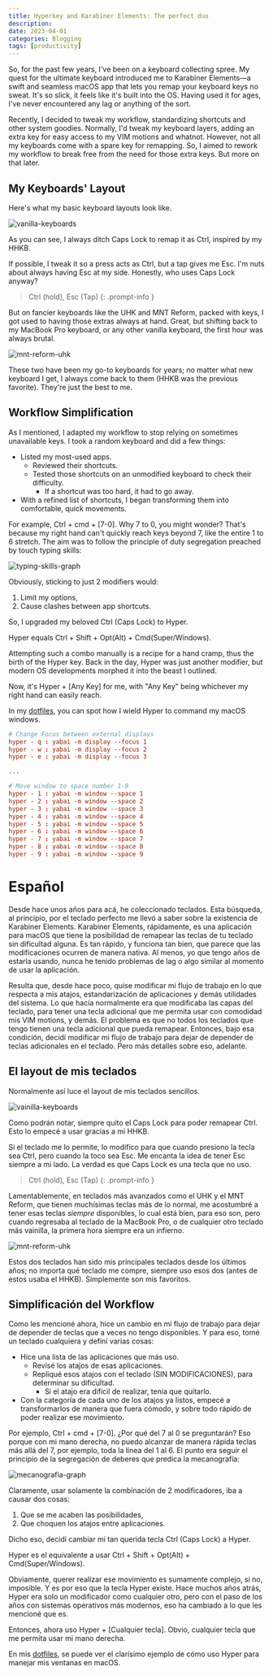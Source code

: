 ```yaml
---
title: Hyperkey and Karabiner Elements: The perfect duo
description: 
date: 2023-04-01
categories: Blogging
tags: [productivity]
---
```


So, for the past few years, I've been on a keyboard collecting spree. My quest for the ultimate keyboard introduced me to Karabiner Elements—a swift and seamless macOS app that lets you remap your keyboard keys no sweat. It's so slick, it feels like it's built into the OS. Having used it for ages, I've never encountered any lag or anything of the sort.

Recently, I decided to tweak my workflow, standardizing shortcuts and other system goodies. Normally, I'd tweak my keyboard layers, adding an extra key for easy access to my VIM motions and whatnot. However, not all my keyboards come with a spare key for remapping. So, I aimed to rework my workflow to break free from the need for those extra keys. But more on that later.

## My Keyboards' Layout

Here's what my basic keyboard layouts look like.

![vanilla-keyboards](/assets/img/2024-04-01-19.06.png)

As you can see, I always ditch Caps Lock to remap it as Ctrl, inspired by my HHKB.

If possible, I tweak it so a press acts as Ctrl, but a tap gives me Esc. I'm nuts about always having Esc at my side. Honestly, who uses Caps Lock anyway?

> Ctrl (hold), Esc (Tap)
{: .prompt-info }

But on fancier keyboards like the UHK and MNT Reform, packed with keys, I got used to having those extras always at hand. Great, but shifting back to my MacBook Pro keyboard, or any other vanilla keyboard, the first hour was always brutal.

![mnt-reform-uhk](/assets/img/2024-04-01-19.24.png)

These two have been my go-to keyboards for years; no matter what new keyboard I get, I always come back to them (HHKB was the previous favorite). They're just the best to me.

## Workflow Simplification

As I mentioned, I adapted my workflow to stop relying on sometimes unavailable keys. I took a random keyboard and did a few things:

-   Listed my most-used apps.
    - Reviewed their shortcuts.
    - Tested those shortcuts on an unmodified keyboard to check their difficulty.
        - If a shortcut was too hard, it had to go away.
-   With a refined list of shortcuts, I began transforming them into comfortable, quick movements.

For example, Ctrl + cmd + [7-0]. Why 7 to 0, you might wonder? That's because my right hand can't quickly reach keys beyond 7, like the entire 1 to 6 stretch. The aim was to follow the principle of duty segregation preached by touch typing skills:

![typing-skills-graph](/assets/img/2024-04-01-19.42.png)

Obviously, sticking to just 2 modifiers would:

1. Limit my options,
2. Cause clashes between app shortcuts.

So, I upgraded my beloved Ctrl (Caps Lock) to Hyper. 

Hyper equals Ctrl + Shift + Opt(Alt) + Cmd(Super/Windows). 

Attempting such a combo manually is a recipe for a hand cramp, thus the birth of the Hyper key. Back in the day, Hyper was just another modifier, but modern OS developments morphed it into the beast I outlined.

Now, it's Hyper + [Any Key] for me, with "Any Key" being whichever my right hand can easily reach.

In my [dotfiles](https://github.com/fcosanabria/dotfiles), you can spot how I wield Hyper to command my macOS windows.

```rc
# Change Focus between external displays
hyper - q : yabai -m display --focus 1
hyper - w : yabai -m display --focus 2
hyper - e : yabai -m display --focus 3

...

# Move window to space number 1-9
hyper - 1 : yabai -m window --space 1
hyper - 2 : yabai -m window --space 2
hyper - 3 : yabai -m window --space 3
hyper - 4 : yabai -m window --space 4
hyper - 5 : yabai -m window --space 5
hyper - 6 : yabai -m window --space 6
hyper - 7 : yabai -m window --space 7
hyper - 8 : yabai -m window --space 8
hyper - 9 : yabai -m window --space 9
```

# Español

Desde hace unos años para acá, he coleccionado teclados. Esta búsqueda, al principio, por el teclado perfecto me llevó a saber sobre la existencia de Karabiner Elements. Karabiner Elements, rápidamente, es una aplicación para macOS que tiene la posibilidad de remapear las teclas de tu teclado sin dificultad alguna. Es tan rápido, y funciona tan bien, que parece que las modificaciones ocurren de manera nativa. Al menos, yo que tengo años de estarla usando, nunca he tenido problemas de lag o algo similar al momento de usar la aplicación.

Resulta que, desde hace poco, quise modificar mi flujo de trabajo en lo que respecta a mis atajos, estandarización de aplicaciones y demás utilidades del sistema. Lo que hacía normalmente era que modificaba las capas del teclado, para tener una tecla adicional que me permita usar con comodidad mis VIM motions, y demás. El problema es que no todos los teclados que tengo tienen una tecla adicional que pueda remapear. Entonces, bajo esa condición, decidí modificar mi flujo de trabajo para dejar de depender de teclas adicionales en el teclado. Pero más detalles sobre eso, adelante.

## El layout de mis teclados

Normalmente así luce el layout de mis teclados sencillos.

![vainilla-keyboards](/assets/img/2024-04-01-19.06.png)

Como podrán notar, siempre quito el Caps Lock para poder remapear Ctrl. Esto lo empecé a usar gracias a mi HHKB.

Si el teclado me lo permite, lo modifico para que cuando presiono la tecla sea Ctrl, pero cuando la toco sea Esc. Me encanta la idea de tener Esc siempre a mi lado. La verdad es que Caps Lock es una tecla que no uso.

> Ctrl (hold), Esc (Tap)
{: .prompt-info }

Lamentablemente, en teclados más avanzados como el UHK y el MNT Reform, que tienen muchísimas teclas más de lo normal, me acostumbré a tener esas teclas *siempre* disponibles, lo cual está bien, para eso son, pero cuando regresaba al teclado de la MacBook Pro, o de cualquier otro teclado más vainilla, la primera hora siempre era un infierno.

![mnt-reform-uhk](/assets/img/2024-04-01-19.24.png)

Estos dos teclados han sido mis principales teclados desde los últimos años; no importa qué teclado me compre, siempre uso esos dos (antes de estos usaba el HHKB). Simplemente son mis favoritos.

## Simplificación del Workflow

Como les mencioné ahora, hice un cambio en mi flujo de trabajo para dejar de depender de teclas que a veces no tengo disponibles. Y para eso, tomé un teclado cualquiera y definí varias cosas:

-  Hice una lista de las aplicaciones que más uso.
    - Revisé los atajos de esas aplicaciones.
    - Repliqué esos atajos con el teclado (SIN MODIFICACIONES), para determinar su dificultad.
        - Si el atajo era difícil de realizar, tenía que quitarlo. 
-  Con la categoría de cada uno de los atajos ya listos, empecé a transformarlos de manera que fuera cómodo, y sobre todo rápido de poder realizar ese movimiento.

Por ejemplo, Ctrl + cmd + [7-0]. ¿Por qué del 7 al 0 se preguntarán? Eso porque con mi mano derecha, no puedo alcanzar de manera rápida teclas más allá del 7, por ejemplo, toda la línea del 1 al 6. El punto era seguir el principio de la segregación de deberes que predica la mecanografía:

![mecanografia-graph](/assets/img/2024-04-01-19.42.png)

Claramente, usar solamente la combinación de 2 modificadores, iba a causar dos cosas:

1. Que se me acaben las posibilidades, 
2. Que choquen los atajos entre aplicaciones.

Dicho eso, decidí cambiar mi tan querida tecla Ctrl (Caps Lock) a Hyper. 

Hyper es el equivalente a usar Ctrl + Shift + Opt(Alt) + Cmd(Super/Windows). 

Obviamente, querer realizar ese movimiento es sumamente complejo, si no, imposible. Y es por eso que la tecla Hyper existe. Hace muchos años atrás, Hyper era solo un modificador como cualquier otro, pero con el paso de los años con sistemas operativos más modernos, eso ha cambiado a lo que les mencioné que es.

Entonces, ahora uso Hyper + [Cualquier tecla]. Obvio, cualquier tecla que me permita usar mi mano derecha.

En mis [dotfiles](https://github.com/fcosanabria/dotfiles), se puede ver el clarísimo ejemplo de cómo uso Hyper para manejar mis ventanas en macOS.